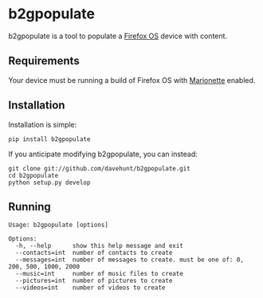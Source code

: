 # b2gpopulate

b2gpopulate is a tool to populate a
[Firefox OS](https://developer.mozilla.org/en-US/docs/Mozilla/Firefox_OS)
device with content.

## Requirements

Your device must be running a build of Firefox OS with
[Marionette](https://developer.mozilla.org/docs/Marionette) enabled.

## Installation

Installation is simple:

    pip install b2gpopulate

If you anticipate modifying b2gpopulate, you can instead:

    git clone git://github.com/davehunt/b2gpopulate.git
    cd b2gpopulate
    python setup.py develop

## Running

    Usage: b2gpopulate [options]

    Options:
      -h, --help      show this help message and exit
      --contacts=int  number of contacts to create
      --messages=int  number of messages to create. must be one of: 0, 200, 500, 1000, 2000
      --music=int     number of music files to create
      --pictures=int  number of pictures to create
      --videos=int    number of videos to create
